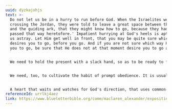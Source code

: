 ```yaml
---
uuid: dyzkajxhjs
text: >-
  Do not let us be in a hurry to run before God. When the Israelites were
  crossing the Jordan, they were told to leave a great space between themselves
  and the guiding ark, that they might know how to go, because they had 'not
  passed that way heretofore.' Impatient hurrying at God's heels is apt to lead
  us astray. Let Him get well in front, that you may be quite sure which way He
  desires you to go, before you go. And if you are not sure which way He desires
  you to go, be sure that He does not at that moment desire you to go anywhere.


  We need to hold the present with a slack hand, so as to be ready to fold our tents and take to the road, if God will. We must not reckon on continuance, nor strike our roots so deep that it needs a hurricane to remove us. To those who set their gaze on Christ, no present, from which He wishes them to remove, can be so good for them as the new conditions into which He would have them pass. It is hard to leave the spot, though it be in the desert, where we have so long encamped that it has come to feel like home. We may look with regret on the circle of black ashes on the sand where our little fire glinted cheerily, and our feet may ache, and our hearts ache more, as we begin our tramp once again, but we must set ourselves to meet the God-appointed change cheerfully, in the confidence that nothing will be left behind which it is not good to lose, nor anything met which does not bring a blessing, however its first aspect may be harsh or sad.


  We need, too, to cultivate the habit of prompt obedience. It is usually reluctance which puts the drag on. Slow obedience is often the germ of incipient disobedience. In matters of prudence and of intellect, second thoughts are better than first, and third thoughts, which often come back to first ones, better than second; but in matters of duty, first thoughts are generally best. They are the instinctive response of conscience to the voice of God, while second thoughts are too often the objections of disinclination, or sloth, or cowardice. It is easiest to do our duty when we are at first sure of it. It then comes with an impelling power which carries us over obstacles as on the crest of a wave, while hesitation and delay leave us stranded in shoal water. If we would follow the pillar, we must follow it at once.


  A heart that waits and watches for God's direction, that uses common-sense as well as faith to unravel small and great perplexities, and is willing to sit loose to the present, however pleasant, in order that it may not miss the indications which say, 'Arise, this is not your rest,' fulfills the conditions on which, if we keep them, we may be sure that He will guide us by the right way, and bring us at last to 'the city of habitation.'
referenceId: urrlkj4aez
link: https://www.blueletterbible.org/comm/maclaren_alexander/expositions-of-holy-scripture/numbers/the-guiding-pillar.cfm
---
```

